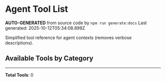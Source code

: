 # Agent Tool List

**AUTO-GENERATED** from source code by `npm run generate:docs`
Last generated: 2025-10-12T05:34:08.899Z

Simplified tool reference for agent contexts (removes verbose descriptions).

## Available Tools by Category

---

**Total Tools**: 0
